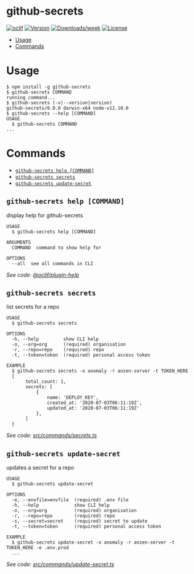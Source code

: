 github-secrets
==============



[![oclif](https://img.shields.io/badge/cli-oclif-brightgreen.svg)](https://oclif.io)
[![Version](https://img.shields.io/npm/v/github-secrets.svg)](https://npmjs.org/package/github-secrets)
[![Downloads/week](https://img.shields.io/npm/dw/github-secrets.svg)](https://npmjs.org/package/github-secrets)
[![License](https://img.shields.io/npm/l/github-secrets.svg)](https://github.com/brendon1555/github-secrets/blob/master/package.json)

<!-- toc -->
* [Usage](#usage)
* [Commands](#commands)
<!-- tocstop -->
# Usage
<!-- usage -->
```sh-session
$ npm install -g github-secrets
$ github-secrets COMMAND
running command...
$ github-secrets (-v|--version|version)
github-secrets/0.0.0 darwin-x64 node-v12.10.0
$ github-secrets --help [COMMAND]
USAGE
  $ github-secrets COMMAND
...
```
<!-- usagestop -->
# Commands
<!-- commands -->
* [`github-secrets help [COMMAND]`](#github-secrets-help-command)
* [`github-secrets secrets`](#github-secrets-secrets)
* [`github-secrets update-secret`](#github-secrets-update-secret)

## `github-secrets help [COMMAND]`

display help for github-secrets

```
USAGE
  $ github-secrets help [COMMAND]

ARGUMENTS
  COMMAND  command to show help for

OPTIONS
  --all  see all commands in CLI
```

_See code: [@oclif/plugin-help](https://github.com/oclif/plugin-help/blob/v3.1.0/src/commands/help.ts)_

## `github-secrets secrets`

list secrets for a repo

```
USAGE
  $ github-secrets secrets

OPTIONS
  -h, --help         show CLI help
  -o, --org=org      (required) organisation
  -r, --repo=repo    (required) repo
  -t, --token=token  (required) personal access token

EXAMPLE
  $ github-secrets secrets -o anomaly -r anzen-server -t TOKEN_HERE
  {
       total_count: 1,
       secrets: [
           {
               name: 'DEPLOY_KEY',
               created_at: '2020-07-03T06:11:19Z',
               updated_at: '2020-07-03T06:11:19Z'
           },
       ]
  }
```

_See code: [src/commands/secrets.ts](https://github.com/brendon1555/github-secrets/blob/v0.0.0/src/commands/secrets.ts)_

## `github-secrets update-secret`

updates a secret for a repo

```
USAGE
  $ github-secrets update-secret

OPTIONS
  -e, --envfile=envfile  (required) .env file
  -h, --help             show CLI help
  -o, --org=org          (required) organisation
  -r, --repo=repo        (required) repo
  -s, --secret=secret    (required) secret to update
  -t, --token=token      (required) personal access token

EXAMPLE
  $ github-secrets update-secret -o anomaly -r anzen-server -t TOKEN_HERE -e .env.prod
  ...
```

_See code: [src/commands/update-secret.ts](https://github.com/brendon1555/github-secrets/blob/v0.0.0/src/commands/update-secret.ts)_
<!-- commandsstop -->
